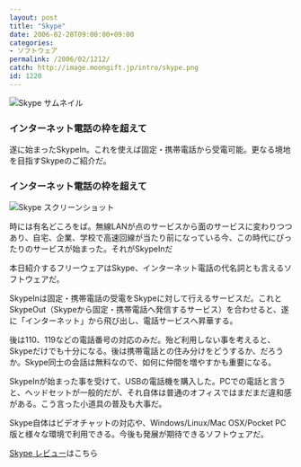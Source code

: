 ```yaml
---
layout: post
title: "Skype"
date: 2006-02-28T09:00:00+09:00
categories:
- ソフトウェア
permalink: /2006/02/1212/
catch: http://image.moongift.jp/intro/skype.png
id: 1220
---
```

 ![Skype サムネイル](http://image.moongift.jp/intro/skype.t.png "Skype サムネイル")
  

### インターネット電話の枠を超えて
  
遂に始まったSkypeIn。これを使えば固定・携帯電話から受電可能。更なる境地を目指すSkypeのご紹介だ。  
<!--more-->  

### インターネット電話の枠を超えて
  

![Skype スクリーンショット](http://image.moongift.jp/intro/skype.png "Skype スクリーンショット")

  

時には有名どころをば。無線LANが点のサービスから面のサービスに変わりつつあり、自宅、企業、学校で高速回線が当たり前になっている今、この時代にぴったりのサービスが始まった。それがSkypeInだ

  

本日紹介するフリーウェアはSkype、インターネット電話の代名詞とも言えるソフトウェアだ。

  

SkypeInは固定・携帯電話の受電をSkypeに対して行えるサービスだ。これとSkypeOut（Skypeから固定・携帯電話へ発信するサービス）を合わせると、遂に「インターネット」から飛び出し、電話サービスへ昇華する。

  

後は110、119などの電話番号の対応のみだ。殆ど利用しない事を考えると、Skypeだけでも十分になる。後は携帯電話との住み分けをどうするか、だろうか。Skype同士の会話は無料なので、如何に仲間を増やすかも重要になる。

  

SkypeInが始まった事を受けて、USBの電話機を購入した。PCでの電話と言うと、ヘッドセットが一般的だが、それ自体は普通のオフィスではまだまだ違和感がある。こう言った小道具の普及も大事だ。

  

Skype自体はビデオチャットの対応や、Windows/Linux/Mac OSX/Pocket PC版と様々な環境で利用できる。今後も発展が期待できるソフトウェアだ。

  

[Skype レビュー](http://fw.moongift.jp/review/i-1228.html)はこちら

